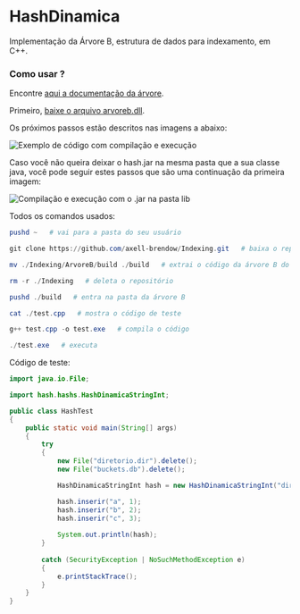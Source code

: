 # HashDinamica
Implementação da Árvore B, estrutura de dados para indexamento, em C++.

### Como usar ?

Encontre [aqui a documentação da árvore](http://htmlpreview.github.io/?https://github.com/axell-brendow/Indexing/blob/master/ArvoreB/doc/html/index.html).

Primeiro, [baixe o arquivo arvoreb.dll](https://github.com/axell-brendow/Indexing/raw/master/ArvoreB/build/arvoreb.dll).

Os próximos passos estão descritos nas imagens a abaixo:

![Exemplo de código com compilação e execução](http://i66.tinypic.com/10fp2k8.jpg)

Caso você não queira deixar o hash.jar na mesma pasta que a sua classe java, você pode seguir estes passos que são uma continuação da primeira imagem:

![Compilação e execução com o .jar na pasta lib](http://i67.tinypic.com/2v1ofgj.jpg)

Todos os comandos usados:

```PowerShell
pushd ~   # vai para a pasta do seu usuário

git clone https://github.com/axell-brendow/Indexing.git   # baixa o repositório

mv ./Indexing/ArvoreB/build ./build   # extrai o código da árvore B do repositório

rm -r ./Indexing   # deleta o repositório

pushd ./build   # entra na pasta da árvore B

cat ./test.cpp   # mostra o código de teste

g++ test.cpp -o test.exe   # compila o código

./test.exe   # executa

```

Código de teste:

```Java
import java.io.File;

import hash.hashs.HashDinamicaStringInt;

public class HashTest
{
    public static void main(String[] args)
    {
        try
        {
            new File("diretorio.dir").delete();
            new File("buckets.db").delete();

            HashDinamicaStringInt hash = new HashDinamicaStringInt("diretorio.dir", "buckets.db", 2);

            hash.inserir("a", 1);
            hash.inserir("b", 2);
            hash.inserir("c", 3);
    
            System.out.println(hash);
        }
        
        catch (SecurityException | NoSuchMethodException e)
        {
            e.printStackTrace();
        }
    }
}

```